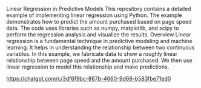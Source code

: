 Linear Regression in Predictive Models
This repository contains a detailed example of implementing linear regression using Python. The example demonstrates how to predict the amount purchased based on page speed data. The code uses libraries such as numpy, matplotlib, and scipy to perform the regression analysis and visualize the results.
Overview
Linear regression is a fundamental technique in predictive modeling and machine learning. It helps in understanding the relationship between two continuous variables. In this example, we fabricate data to show a roughly linear relationship between page speed and the amount purchased. We then use linear regression to model this relationship and make predictions.

https://chatgpt.com/c/3df6f9bc-867b-4660-9d69-b583fbe71ed0
